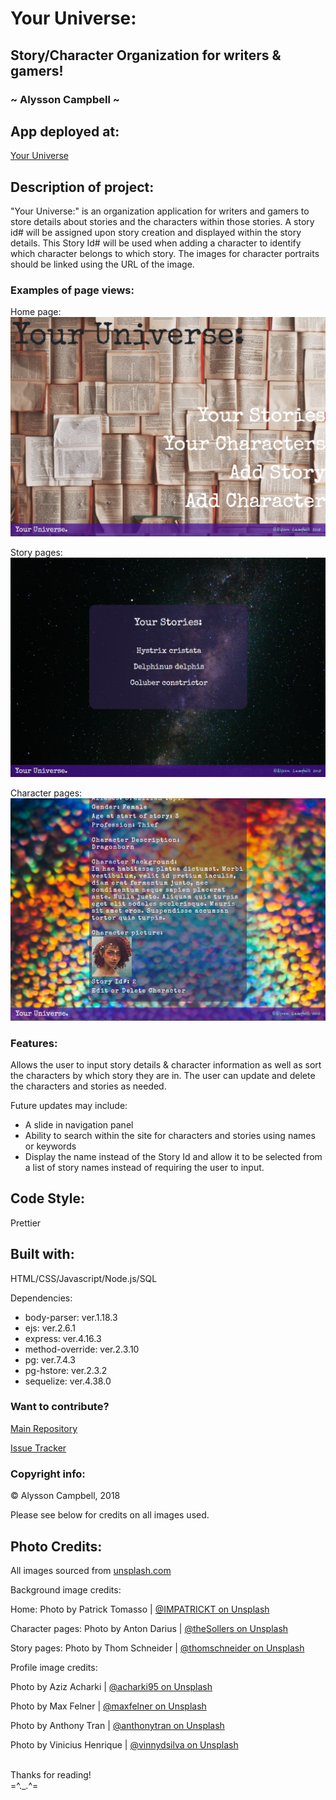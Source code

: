 # Your Universe:

## Story/Character Organization for writers &amp; gamers!

### ~ Alysson Campbell ~

## App deployed at:

[Your Universe](https://your-universe.herokuapp.com/)

## Description of project:

"Your Universe:" is an organization application for writers and gamers to store details about stories and the characters within those stories. A story id# will be assigned upon story creation and displayed within the story details. 
This Story Id# will be used when adding a character to identify which character belongs to which story. 
The images for character portraits should be linked using the URL of the image.

### Examples of page views:

Home page:
![](/planning/home_finished.PNG)

Story pages:
![](/planning/story_finished.PNG)

Character pages:
![](/planning/character_finished.PNG)

### Features:

Allows the user to input story details & character information as well as sort the characters by which story they are in.  The user can update and delete the characters and stories as needed.

Future updates may include:
- A slide in navigation panel
- Ability to search within the site for characters and stories using names or keywords
- Display the name instead of the Story Id and allow it to be selected from a list of story names instead of requiring the user to input.

## Code Style:

Prettier

## Built with:

HTML/CSS/Javascript/Node.js/SQL

Dependencies:
- body-parser: ver.1.18.3
- ejs: ver.2.6.1
- express: ver.4.16.3
- method-override: ver.2.3.10
- pg: ver.7.4.3
- pg-hstore: ver.2.3.2
- sequelize: ver.4.38.0

### Want to contribute?

[Main Repository](https://github.com/AlyssonCampbell/project_2)

[Issue Tracker](https://github.com/AlyssonCampbell/project_2/issues)

### Copyright info:
&copy; Alysson Campbell, 2018

Please see below for credits on all images used.

## Photo Credits:

All images sourced from [unsplash.com](https://unsplash.com/)

Background image credits:

Home:
Photo by Patrick Tomasso | [@IMPATRICKT on Unsplash](https://unsplash.com/@impatrickt)

Character pages:
Photo by Anton Darius | [@theSollers on Unsplash](https://unsplash.com/@thesollers)

Story pages:
Photo by Thom Schneider | [@thomschneider on Unsplash](https://unsplash.com/@thomschneider)

Profile image credits:

Photo by Aziz Acharki | [@acharki95 on Unsplash](https://unsplash.com/@acharki95)

Photo by Max Felner | [@maxfelner on Unsplash](https://unsplash.com/@maxfelner)

Photo by Anthony Tran | [@anthonytran on Unsplash](https://unsplash.com/@anthonytran)

Photo by Vinicius Henrique | [@vinnydsilva on Unsplash](https://unsplash.com/@vinnydsilva)

<br>Thanks for reading!<br>
=^.\_.^=
